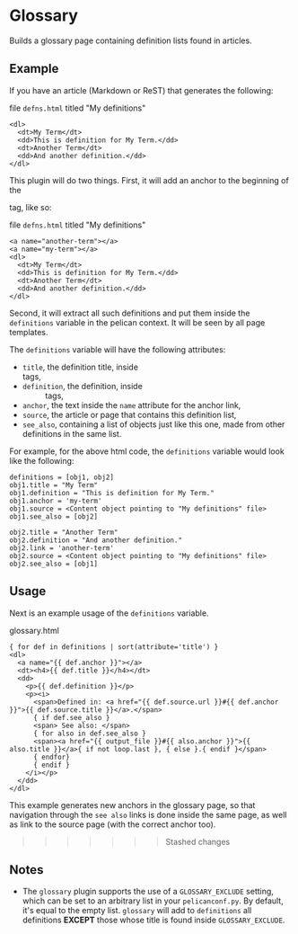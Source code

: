 # Glossary

Builds a glossary page containing definition lists found in articles.


## Example

If you have an article (Markdown or ReST) that generates the following:

file `defns.html` titled "My definitions"
```
<dl>
  <dt>My Term</dt>
  <dd>This is definition for My Term.</dd>
  <dt>Another Term</dt>
  <dd>And another definition.</dd>
</dl>
```

This plugin will do two things. First, it will add an anchor to the
beginning of the <dl> tag, like so:

file `defns.html` titled "My definitions"
```
<a name="another-term"></a>
<a name="my-term"></a>
<dl>
  <dt>My Term</dt>
  <dd>This is definition for My Term.</dd>
  <dt>Another Term</dt>
  <dd>And another definition.</dd>
</dl>
```

Second, it will extract all such definitions and put them inside the
`definitions` variable in the pelican context. It will be seen by all page
templates.

The `definitions` variable will have the following attributes:
+ `title`, the definition title, inside <dt> tags,
+ `definition`, the definition, inside <dd> tags,
+ `anchor`, the text inside the `name` attribute for the anchor link,
+ `source`, the article or page that contains this definition list,
+ `see_also`, containing a list of objects just like this one, made from
  other definitions in the same list.

For example, for the above html code, the `definitions` variable would look
like the following:

```
definitions = [obj1, obj2]
obj1.title = "My Term"
obj1.definition = "This is definition for My Term."
obj1.anchor = 'my-term'
obj1.source = <Content object pointing to "My definitions" file>
obj1.see_also = [obj2]

obj2.title = "Another Term"
obj2.definition = "And another definition."
obj2.link = 'another-term'
obj2.source = <Content object pointing to "My definitions" file>
obj2.see_also = [obj1]
```


## Usage

Next is an example usage of the `definitions` variable.

glossary.html
```
{ for def in definitions | sort(attribute='title') }
<dl>
  <a name="{{ def.anchor }}"></a>
  <dt><h4>{{ def.title }}</h4></dt>
  <dd>
    <p>{{ def.definition }}</p>
    <p><i>
      <span>Defined in: <a href="{{ def.source.url }}#{{ def.anchor }}">{{ def.source.title }}</a>.</span>
      { if def.see_also }
      <span> See also: </span>
      { for also in def.see_also }
      <span><a href="{{ output_file }}#{{ also.anchor }}">{{ also.title }}</a>{ if not loop.last }, { else }.{ endif }</span>
      { endfor}
      { endif }
    </i></p>
  </dd>
</dl>
```

This example generates new anchors in the glossary page, so that navigation
through the `see also` links is done inside the same page, as well as link
to the source page (with the correct anchor too).
>>>>>>> Stashed changes

## Notes

+ The `glossary` plugin supports the use of a `GLOSSARY_EXCLUDE` setting,
  which can be set to an arbitrary list in your `pelicanconf.py`. By
  default, it's equal to the empty list. `glossary` will add to
  `definitions` all definitions **EXCEPT** those whose title is found
  inside `GLOSSARY_EXCLUDE`.
